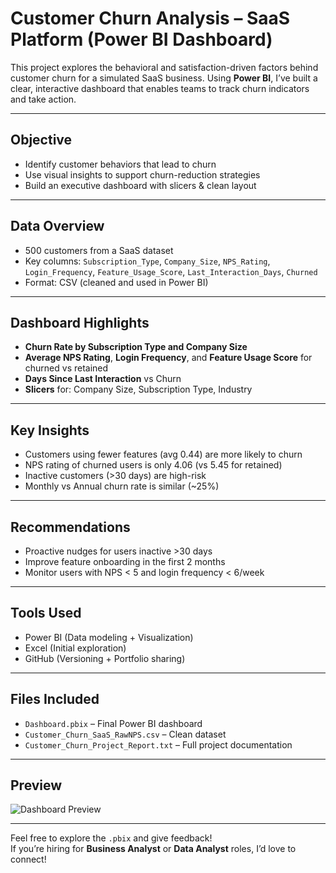 # Customer Churn Analysis – SaaS Platform (Power BI Dashboard)

This project explores the behavioral and satisfaction-driven factors behind customer churn for a simulated SaaS business. Using **Power BI**, I’ve built a clear, interactive dashboard that enables teams to track churn indicators and take action.

---

## Objective

- Identify customer behaviors that lead to churn
- Use visual insights to support churn-reduction strategies
- Build an executive dashboard with slicers & clean layout

---

## Data Overview

- 500 customers from a SaaS dataset
- Key columns: `Subscription_Type`, `Company_Size`, `NPS_Rating`, `Login_Frequency`, `Feature_Usage_Score`, `Last_Interaction_Days`, `Churned`
- Format: CSV (cleaned and used in Power BI)

---

## Dashboard Highlights

- **Churn Rate by Subscription Type and Company Size**
- **Average NPS Rating**, **Login Frequency**, and **Feature Usage Score** for churned vs retained
- **Days Since Last Interaction** vs Churn
- **Slicers** for: Company Size, Subscription Type, Industry

---

## Key Insights

- Customers using fewer features (avg 0.44) are more likely to churn
- NPS rating of churned users is only 4.06 (vs 5.45 for retained)
- Inactive customers (>30 days) are high-risk
- Monthly vs Annual churn rate is similar (~25%)

---

## Recommendations

- Proactive nudges for users inactive >30 days
- Improve feature onboarding in the first 2 months
- Monitor users with NPS < 5 and login frequency < 6/week

---

## Tools Used

- Power BI (Data modeling + Visualization)
- Excel (Initial exploration)
- GitHub (Versioning + Portfolio sharing)

---

## Files Included

- `Dashboard.pbix` – Final Power BI dashboard
- `Customer_Churn_SaaS_RawNPS.csv` – Clean dataset
- `Customer_Churn_Project_Report.txt` – Full project documentation

---

## Preview

<img src="https://via.placeholder.com/800x400.png?text=Power+BI+Dashboard+Preview" alt="Dashboard Preview"/>

---

Feel free to explore the `.pbix` and give feedback!  
If you’re hiring for **Business Analyst** or **Data Analyst** roles, I’d love to connect!
